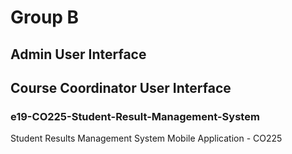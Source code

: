 # Group B
## Admin User Interface
## Course Coordinator User Interface
### e19-CO225-Student-Result-Management-System
Student Results Management System Mobile Application - CO225

